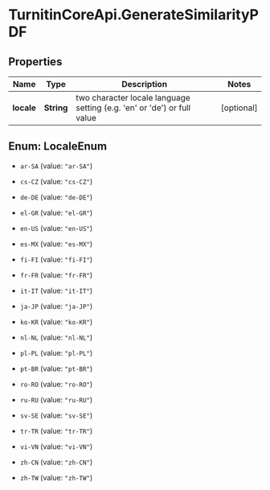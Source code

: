 # TurnitinCoreApi.GenerateSimilarityPDF

## Properties

Name | Type | Description | Notes
------------ | ------------- | ------------- | -------------
**locale** | **String** | two character locale language setting (e.g. &#39;en&#39; or &#39;de&#39;) or full value | [optional] 



## Enum: LocaleEnum


* `ar-SA` (value: `"ar-SA"`)

* `cs-CZ` (value: `"cs-CZ"`)

* `de-DE` (value: `"de-DE"`)

* `el-GR` (value: `"el-GR"`)

* `en-US` (value: `"en-US"`)

* `es-MX` (value: `"es-MX"`)

* `fi-FI` (value: `"fi-FI"`)

* `fr-FR` (value: `"fr-FR"`)

* `it-IT` (value: `"it-IT"`)

* `ja-JP` (value: `"ja-JP"`)

* `ko-KR` (value: `"ko-KR"`)

* `nl-NL` (value: `"nl-NL"`)

* `pl-PL` (value: `"pl-PL"`)

* `pt-BR` (value: `"pt-BR"`)

* `ro-RO` (value: `"ro-RO"`)

* `ru-RU` (value: `"ru-RU"`)

* `sv-SE` (value: `"sv-SE"`)

* `tr-TR` (value: `"tr-TR"`)

* `vi-VN` (value: `"vi-VN"`)

* `zh-CN` (value: `"zh-CN"`)

* `zh-TW` (value: `"zh-TW"`)




